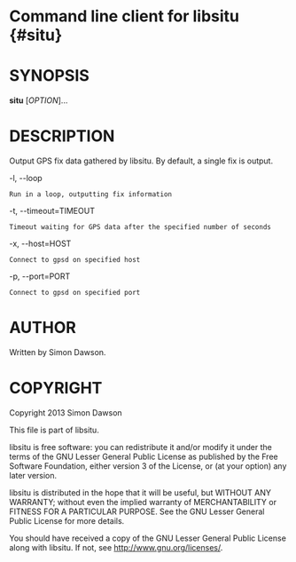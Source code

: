 Command line client for libsitu {#situ}
===============================

SYNOPSIS
========

  **situ** [_OPTION_]...

DESCRIPTION
===========

Output GPS fix data gathered by libsitu. By default, a single fix is output.

  -l, --loop

    Run in a loop, outputting fix information

  -t, --timeout=TIMEOUT

    Timeout waiting for GPS data after the specified number of seconds

  -x, --host=HOST

    Connect to gpsd on specified host

  -p, --port=PORT

    Connect to gpsd on specified port

AUTHOR
======

Written by Simon Dawson.

COPYRIGHT
=========

Copyright 2013 Simon Dawson

This file is part of libsitu.

libsitu is free software: you can redistribute it and/or modify
it under the terms of the GNU Lesser General Public License as published by
the Free Software Foundation, either version 3 of the License, or
(at your option) any later version.

libsitu is distributed in the hope that it will be useful,
but WITHOUT ANY WARRANTY; without even the implied warranty of
MERCHANTABILITY or FITNESS FOR A PARTICULAR PURPOSE.  See the
GNU Lesser General Public License for more details.

You should have received a copy of the GNU Lesser General Public License
along with libsitu.  If not, see <http://www.gnu.org/licenses/>.
